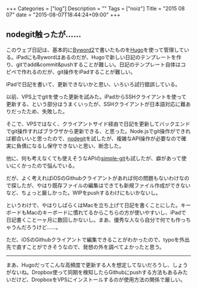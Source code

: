 +++
Categories = ["log"]
Description = ""
Tags = ["noiz"]
Title = "2015 08 07"
date = "2015-08-07T18:44:24+09:00"
+++

## nodegit触ったが……
このウェブ日記は、基本的に[Byword2](http://bywordapp.com/)で書いたものを[Hugo](http://gohugo.io/)を使って管理している。iPadにもBywordはあるのだが、Hugoで新しい日記のテンプレートを作り、gitでadd&commit&pushすることが難しい。日記のテンプレート自体はコピペで作れるのだが、git操作をiPadすることが難しい。

iPadで日記を書いて、更新できないかと思い、いろいろ試行錯誤している。

以前、VPS上でgitを使った更新を試みた。iPadからSSHクライアントを使って更新する、という部分はうまくいったが、SSHクライアントが日本語対応に難ありだったため、失敗した。

そこで、VPSではなく、クライアントサイド経由で日記を更新してバックエンドでgit操作すればブラウザから更新できる、と思った。Node.jsでgit操作ができれば都合いいと思ったので、[nodegit](https://www.npmjs.com/package/nodegit)を試したが、複雑なAPI操作が必要なので確実に負債になるし保守できないと思い、断念した。

他に、何も考えなくても使えそうなAPIの[simple-git](https://www.npmjs.com/package/simple-git)も試したが、癖があって使いにくかったので悩んでいる。

だが、よく考えればiOSのGithubクライアントがあれば何の問題もないわけなので探したが、やはり既存ファイルの編集はできても新規ファイル作成ができないなど、ちょっと厳しかった。WIPをpushするわけにもいかないし。

というわけで、やはりしばらくはMacを立ち上げて日記を書くことにした。キーボードもMacのキーボードに慣れてるからこちらの方が使いやすいし、iPadで日記書くこと一ヶ月に数回しかないし。まあ、優秀な人なら自分で何でも作っちゃうんだろうけど……。

ただ、iOSのGithubクライアントで編集できることがわかったので、typoを外出先で直すことができそうなので、発想の外を調べてよかったと思う。

----

まあ、Hugoだってこんな高頻度で更新する人を想定してないだろうし、しょうがないね。Dropbox使って同期を検知したらGithubにpushする方法もあるみたいだけど、DropboxをVPSにインストールするのが使用方法の関係で厳しい。